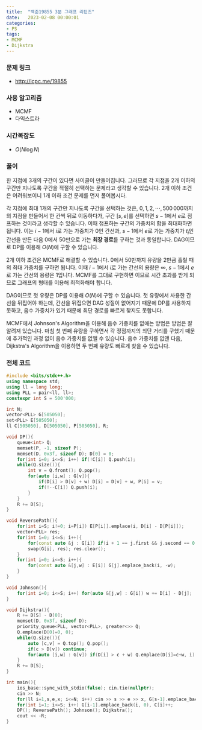 ```yaml
---
title:  "백준19855 3분 그래프 리턴즈"
date:   2023-02-08 00:00:01
categories:
- PS
tags:
- MCMF
- Dijkstra
---
```


### 문제 링크
* http://icpc.me/19855

### 사용 알고리즘
* MCMF
* 다익스트라

### 시간복잡도
* $O(N \log N)$

### 풀이
한 지점에 3개의 구간이 있다면 사이클이 만들어집니다. 그러므로 각 지점을 2개 이하의 구간만 지나도록 구간을 적절히 선택하는 문제라고 생각할 수 있습니다. 2개 이하 조건은 어려워보이니 1개 이하 조건 문제를 먼저 풀어봅시다.

각 지점에 최대 1개의 구간만 지나도록 구간을 선택하는 것은, $0, 1, 2, \cdots , 500\,000$까지의 지점을 만들어서 한 칸씩 뒤로 이동하다가, 구간 $[s, e]$를 선택하면 $s-1$에서 $e$로 점프하는 것이라고 생각할 수 있습니다. 이때 점프하는 구간의 가중치의 합을 최대화하면 됩니다. 이는 $i-1$에서 $i$로 가는 가중치가 0인 간선과, $s-1$에서 $e$로 가는 가중치가 $t_i$인 간선을 만든 다음 0에서 50만으로 가는 **최장 경로**를 구하는 것과 동일합니다. DAG이므로 DP를 이용해 $O(N)$에 구할 수 있습니다.

2개 이하 조건은 MCMF로 해결할 수 있습니다. 0에서 50만까지 유량을 2만큼 흘릴 때의 최대 가중치를 구하면 됩니다. 이때 $i-1$에서 $i$로 가는 간선의 용량은 $\infty$, $s-1$에서 $e$로 가는 간선의 용량은 1입니다. MCMF를 그대로 구현하면 이므로 시간 초과를 받게 되므로 그래프의 형태를 이용해 최적화해야 합니다.

DAG이므로 첫 유량은 DP를 이용해 $O(N)$에 구할 수 있습니다. 첫 유량에서 사용한 간선을 뒤집어야 하는데, 간선을 뒤집으면 DAG 성질이 없어지기 때문에 DP를 사용하지 못하고, 음수 가중치가 있기 때문에 최단 경로를 빠르게 찾지도 못합니다.

MCMF에서 Johnson's Algorithm을 이용해 음수 가중치를 없애는 방법은 방법은 잘 알려져 있습니다. 마침 첫 번째 유량을 구하면서 각 정점까지의 최단 거리를 구했기 때문에 추가적인 과정 없이 음수 가중치를 없앨 수 있습니다. 음수 가중치를 없앤 다음, Dijkstra's Algorithm을 이용하면 두 번째 유량도 빠르게 찾을 수 있습니다.

### 전체 코드
```cpp
#include <bits/stdc++.h>
using namespace std;
using ll = long long;
using PLL = pair<ll, ll>;
constexpr int S = 500'000;

int N;
vector<PLL> G[505050];
set<PLL> E[505050];
ll C[505050], D[505050], P[505050], R;

void DP(){
    queue<int> Q;
    memset(P, -1, sizeof P);
    memset(D, 0x3f, sizeof D); D[0] = 0;
    for(int i=0; i<=S; i++) if(!C[i]) Q.push(i);
    while(Q.size()){
        int v = Q.front(); Q.pop();
        for(auto [i,w] : G[v]){
            if(D[i] > D[v] + w) D[i] = D[v] + w, P[i] = v;
            if(!--C[i]) Q.push(i);
        }
    }
    R += D[S];
}

void ReversePath(){
    for(int i=S; i!=0; i=P[i]) E[P[i]].emplace(i, D[i] - D[P[i]]);
    vector<PLL> res;
    for(int i=0; i<=S; i++){
        for(const auto &j : G[i]) if(i + 1 == j.first && j.second == 0 || !E[i].count(j)) res.push_back(j);
        swap(G[i], res); res.clear();
    }
    for(int i=0; i<=S; i++){
        for(const auto &[j,w] : E[i]) G[j].emplace_back(i, -w);
    }
}

void Johnson(){
    for(int i=0; i<=S; i++) for(auto &[j,w] : G[i]) w += D[i] - D[j];
}

void Dijkstra(){
    R += D[S] - D[0];
    memset(D, 0x3f, sizeof D);
    priority_queue<PLL, vector<PLL>, greater<>> Q;
    Q.emplace(D[0]=0, 0);
    while(Q.size()){
        auto [c,v] = Q.top(); Q.pop();
        if(c > D[v]) continue;
        for(auto [i,w] : G[v]) if(D[i] > c + w) Q.emplace(D[i]=c+w, i);
    }
    R += D[S];
}

int main(){
    ios_base::sync_with_stdio(false); cin.tie(nullptr);
    cin >> N;
    for(ll i=1,s,e,x; i<=N; i++) cin >> s >> e >> x, G[s-1].emplace_back(e, -x), C[e]++;
    for(int i=1; i<=S; i++) G[i-1].emplace_back(i, 0), C[i]++;
    DP(); ReversePath(); Johnson(); Dijkstra();
    cout << -R;
}
```
